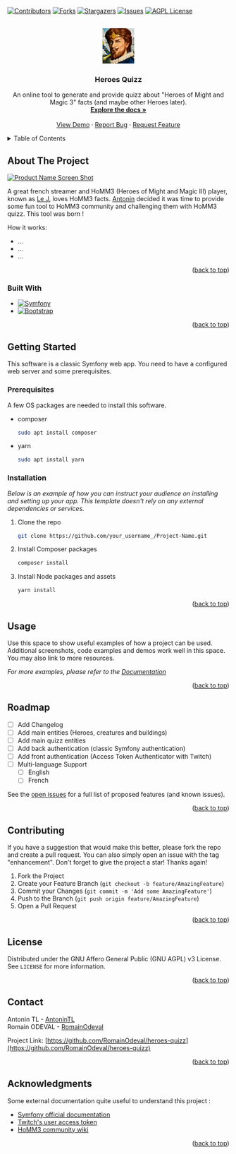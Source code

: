 <!-- Readme generated with https://github.com/othneildrew/Best-README-Template -->
<a name="readme-top"></a>

<!-- PROJECT SHIELDS -->
<!--
*** Using markdown "reference style" links for readability.
*** Reference links are enclosed in brackets [ ] instead of parentheses ( ).
*** See the bottom of this document for the declaration of the reference variables
*** https://www.markdownguide.org/basic-syntax/#reference-style-links
-->
[![Contributors][contributors-shield]][contributors-url]
[![Forks][forks-shield]][forks-url]
[![Stargazers][stars-shield]][stars-url]
[![Issues][issues-shield]][issues-url]
[![AGPL License][license-shield]][license-url]



<!-- PROJECT LOGO -->
<br />
<div style="text-align:center;">
  <a href="https://github.com/RomainOdeval/heroes-quizz">
    <img src="assets/images/h3_christian.webp" alt="Logo" height="80">
  </a>

<h3 align="center">Heroes Quizz</h3>

  <p style="text-align:center;">
    An online tool to generate and provide quizz about "Heroes of Might and Magic 3" facts (and maybe other Heroes later).
    <br />
    <a href="https://github.com/RomainOdeval/heroes-quizz"><strong>Explore the docs »</strong></a>
    <br />
    <br />
    <a href="https://github.com/RomainOdeval/heroes-quizz">View Demo</a>
    ·
    <a href="https://github.com/RomainOdeval/heroes-quizz/issues">Report Bug</a>
    ·
    <a href="https://github.com/RomainOdeval/heroes-quizz/issues">Request Feature</a>
  </p>
</div>



<!-- TABLE OF CONTENTS -->
<details>
  <summary>Table of Contents</summary>
  <ol>
    <li>
      <a href="#about-the-project">About The Project</a>
      <ul>
        <li><a href="#built-with">Built With</a></li>
      </ul>
    </li>
    <li>
      <a href="#getting-started">Getting Started</a>
      <ul>
        <li><a href="#prerequisites">Prerequisites</a></li>
        <li><a href="#installation">Installation</a></li>
      </ul>
    </li>
    <li><a href="#usage">Usage</a></li>
    <li><a href="#roadmap">Roadmap</a></li>
    <li><a href="#contributing">Contributing</a></li>
    <li><a href="#license">License</a></li>
    <li><a href="#contact">Contact</a></li>
    <li><a href="#acknowledgments">Acknowledgments</a></li>
  </ol>
</details>



<!-- ABOUT THE PROJECT -->
## About The Project

[![Product Name Screen Shot][product-screenshot]](https://example.com)

A great french streamer and HoMM3 (Heroes of Might and Magic III) player, known as [Le J](https://www.twitch.tv/le_j_heroes), loves HoMM3 facts.
[Antonin](https://github.com/AntoninTL) decided it was time to provide some fun tool to HoMM3 community and challenging them with HoMM3 quizz.
This tool was born !

How it works:
* ...
* ...
* ...

<p style="text-align:right;">(<a href="#readme-top">back to top</a>)</p>



### Built With

* [![Symfony][Symfony.com]][Symfony-url]
* [![Bootstrap][Bootstrap.com]][Bootstrap-url]

<p style="text-align:right;">(<a href="#readme-top">back to top</a>)</p>



<!-- GETTING STARTED -->
## Getting Started

This software is a classic Symfony web app. You need to have a configured web server and some prerequisites.

### Prerequisites

A few OS packages are needed to install this software.
* composer
  ```sh
  sudo apt install composer
  ```
* yarn
  ```sh
  sudo apt install yarn
  ```

### Installation

_Below is an example of how you can instruct your audience on installing and setting up your app. This template doesn't rely on any external dependencies or services._

1. Clone the repo
   ```sh
   git clone https://github.com/your_username_/Project-Name.git
   ```
   
2. Install Composer packages
   ```sh
   composer install
   ```
   
3. Install Node packages and assets
   ```sh
   yarn install
   ```

<p style="text-align:right;">(<a href="#readme-top">back to top</a>)</p>



<!-- USAGE EXAMPLES -->
## Usage

Use this space to show useful examples of how a project can be used. Additional screenshots, code examples and demos work well in this space. You may also link to more resources.

_For more examples, please refer to the [Documentation](https://example.com)_

<p style="text-align:right;">(<a href="#readme-top">back to top</a>)</p>



<!-- ROADMAP -->
## Roadmap

- [ ] Add Changelog
- [ ] Add main entities (Heroes, creatures and buildings)
- [ ] Add main quizz entities
- [ ] Add back authentication (classic Symfony authentication)
- [ ] Add front authentication (Access Token Authenticator with Twitch)
- [ ] Multi-language Support
    - [ ] English
    - [ ] French

See the [open issues](https://github.com/othneildrew/Best-README-Template/issues) for a full list of proposed features (and known issues).

<p style="text-align:right;">(<a href="#readme-top">back to top</a>)</p>



<!-- CONTRIBUTING -->
## Contributing

If you have a suggestion that would make this better, please fork the repo and create a pull request. You can also simply open an issue with the tag "enhancement".
Don't forget to give the project a star! Thanks again!

1. Fork the Project
2. Create your Feature Branch (`git checkout -b feature/AmazingFeature`)
3. Commit your Changes (`git commit -m 'Add some AmazingFeature'`)
4. Push to the Branch (`git push origin feature/AmazingFeature`)
5. Open a Pull Request

<p style="text-align:right;">(<a href="#readme-top">back to top</a>)</p>



<!-- LICENSE -->
## License

Distributed under the GNU Affero General Public (GNU AGPL) v3 License. See `LICENSE` for more information.

<p style="text-align:right;">(<a href="#readme-top">back to top</a>)</p>



<!-- CONTACT -->
## Contact

Antonin TL - [AntoninTL](https://github.com/AntoninTL)<br/>
Romain ODEVAL - [RomainOdeval](https://github.com/RomainOdeval)

Project Link: [https://github.com/RomainOdeval/heroes-quizz](https://github.com/RomainOdeval/heroes-quizz)

<p style="text-align:right;">(<a href="#readme-top">back to top</a>)</p>



<!-- ACKNOWLEDGMENTS -->
## Acknowledgments

Some external documentation quite useful to understand this project :

* [Symfony official documentation](https://symfony.com/doc/current/index.html)
* [Twitch's user access token](https://dev.twitch.tv/docs/authentication/#user-access-tokens)
* [HoMM3 community wiki](https://heroes.thelazy.net)

<p style="text-align:right;">(<a href="#readme-top">back to top</a>)</p>



<!-- MARKDOWN LINKS & IMAGES -->
<!-- https://www.markdownguide.org/basic-syntax/#reference-style-links -->
[contributors-shield]: https://img.shields.io/github/contributors/RomainOdeval/heroes-quizz.svg?style=for-the-badge
[contributors-url]: https://github.com/RomainOdeval/heroes-quizz/graphs/contributors
[forks-shield]: https://img.shields.io/github/forks/RomainOdeval/heroes-quizz.svg?style=for-the-badge
[forks-url]: https://github.com/RomainOdeval/heroes-quizz/network/members
[stars-shield]: https://img.shields.io/github/stars/RomainOdeval/heroes-quizz.svg?style=for-the-badge
[stars-url]: https://github.com/RomainOdeval/heroes-quizz/stargazers
[issues-shield]: https://img.shields.io/github/issues/RomainOdeval/heroes-quizz.svg?style=for-the-badge
[issues-url]: https://github.com/RomainOdeval/heroes-quizz/issues
[license-shield]: https://img.shields.io/github/license/RomainOdeval/heroes-quizz.svg?style=for-the-badge
[license-url]: https://github.com/RomainOdeval/heroes-quizz/LICENSE
[product-screenshot]: images/screenshot.png
[Symfony.com]: https://img.shields.io/badge/Symfony-000000?style=for-the-badge&logo=symfony&logoColor=white
[Symfony-url]: https://symfony.com
[Bootstrap.com]: https://img.shields.io/badge/Bootstrap-563D7C?style=for-the-badge&logo=bootstrap&logoColor=white
[Bootstrap-url]: https://getbootstrap.com
